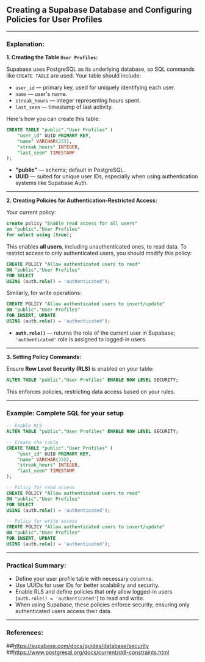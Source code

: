 ## Creating a Supabase Database and Configuring Policies for User Profiles

---

### Explanation:

**1. Creating the Table `User Profiles`:**

Supabase uses PostgreSQL as its underlying database, so SQL commands like `CREATE TABLE` are used. Your table should include:

- `user_id` — primary key, used for uniquely identifying each user.
- `name` — user's name.
- `streak_hours` — integer representing hours spent.
- `last_seen` — timestamp of last activity.

Here's how you can create this table:

```sql
CREATE TABLE "public"."User Profiles" (
    "user_id" UUID PRIMARY KEY,
    "name" VARCHAR(255),
    "streak_hours" INTEGER,
    "last_seen" TIMESTAMP
);
```

- **"public"** — schema; default in PostgreSQL.
- **UUID** — suited for unique user IDs, especially when using authentication systems like Supabase Auth.

---

**2. Creating Policies for Authentication-Restricted Access:**

Your current policy:

```sql
create policy "Enable read access for all users"
on "public"."User Profiles"
for select using (true);
```

This enables **all users**, including unauthenticated ones, to read data. To restrict access to only authenticated users, you should modify this policy:

```sql
CREATE POLICY "Allow authenticated users to read"
ON "public"."User Profiles"
FOR SELECT
USING (auth.role() = 'authenticated');
```

Similarly, for write operations:

```sql
CREATE POLICY "Allow authenticated users to insert/update"
ON "public"."User Profiles"
FOR INSERT, UPDATE
USING (auth.role() = 'authenticated');
```

- **`auth.role()`** — returns the role of the current user in Supabase; `'authenticated'` role is assigned to logged-in users.

---

**3. Setting Policy Commands:**

Ensure **Row Level Security (RLS)** is enabled on your table:

```sql
ALTER TABLE "public"."User Profiles" ENABLE ROW LEVEL SECURITY;
```

This enforces policies, restricting data access based on your rules.

---

### Example: Complete SQL for your setup

```sql
-- Enable RLS
ALTER TABLE "public"."User Profiles" ENABLE ROW LEVEL SECURITY;

-- Create the table
CREATE TABLE "public"."User Profiles" (
    "user_id" UUID PRIMARY KEY,
    "name" VARCHAR(255),
    "streak_hours" INTEGER,
    "last_seen" TIMESTAMP
);

-- Policy for read access
CREATE POLICY "Allow authenticated users to read"
ON "public"."User Profiles"
FOR SELECT
USING (auth.role() = 'authenticated');

-- Policy for write access
CREATE POLICY "Allow authenticated users to insert/update"
ON "public"."User Profiles"
FOR INSERT, UPDATE
USING (auth.role() = 'authenticated');
```

---

### Practical Summary:

- Define your user profile table with necessary columns.
- Use UUIDs for user IDs for better scalability and security.
- Enable RLS and define policies that only allow logged-in users (`auth.role() = 'authenticated'`) to read and write.
- When using Supabase, these policies enforce security, ensuring only authenticated users access their data.

---

### References:
##https://supabase.com/docs/guides/database/security
##https://www.postgresql.org/docs/current/ddl-constraints.html